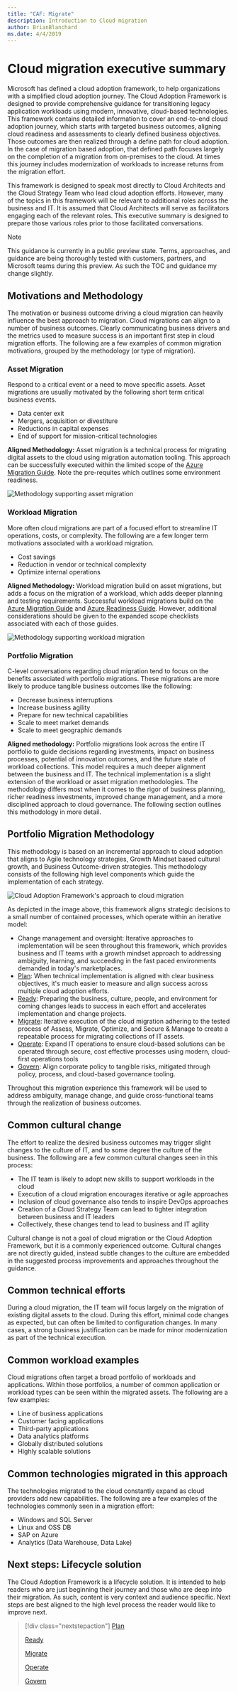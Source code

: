 ```yaml
---
title: "CAF: Migrate"
description: Introduction to Cloud migration
author: BrianBlanchard
ms.date: 4/4/2019
---
```


# Cloud migration executive summary

Microsoft has defined a cloud adoption framework, to help organizations with a simplified cloud adoption journey. The Cloud Adoption Framework is designed to provide comprehensive guidance for transitioning legacy application workloads using modern, innovative, cloud-based technologies. This framework contains detailed information to cover an end-to-end cloud adoption journey, which starts with targeted business outcomes, aligning cloud readiness and assessments to clearly defined business objectives. Those outcomes are then realized through a define path for cloud adoption. In the case of migration based adoption, that defined path focuses largely on the completion of a migration from on-premises to the cloud. At times this journey includes modernization of workloads to increase returns from the migration effort.

This framework is designed to speak most directly to Cloud Architects and the Cloud Strategy Team who lead cloud adoption efforts. However, many of the topics in this framework will be relevant to additional roles across the business and IT. It is assumed that Cloud Architects will serve as facilitators engaging each of the relevant roles. This executive summary is designed to prepare those various roles prior to those facilitated conversations.

> [!NOTE]
> This guidance is currently in a public preview state. Terms, approaches, and guidance are being thoroughly tested with customers, partners, and Microsoft teams during this preview. As such the TOC and guidance my change slightly.

## Motivations and Methodology

The motivation or business outcome driving a cloud migration can heavily influence the best approach to migration. Cloud migrations can align to a number of business outcomes. Clearly communicating business drivers and the metrics used to measure success is an important first step in cloud migration efforts. The following are a few examples of common migration motivations, grouped by the methodology (or type of migration).

### Asset Migration

Respond to a critical event or a need to move specific assets. Asset migrations are usually motivated by the following short term critical business events.

- Data center exit
- Mergers, acquisition or divestiture
- Reductions in capital expenses
- End of support for mission-critical technologies

**Aligned Methodology:** Asset migration is a technical process for migrating digital assets to the cloud using migration automation tooling. This approach can be successfully executed within the limited scope of the [Azure Migration Guide](../migrate/baseline-migration-guide/index.md). Note the pre-requites which outlines some environment readiness.

![Methodology supporting asset migration](../_images/migration/asset-migration.png)

### Workload Migration

More often cloud migrations are part of a focused effort to streamline IT operations, costs, or complexity. The following are a few longer term motivations associated with a workload migration.

- Cost savings
- Reduction in vendor or technical complexity
- Optimize internal operations

**Aligned Methodology:** Workload migration build on asset migrations, but adds a focus on the migration of a workload, which adds deeper planning and testing requirements. Successful workload migrations build on the [Azure Migration Guide](../migrate/baseline-migration-guide/index.md) and [Azure Readiness Guide](../ready/azure-readiness-guide/index.md). However, additional considerations should be given to the expanded scope checklists associated with each of those guides.

![Methodology supporting workload migration](../_images/operational-transformation-migrate.png)

### Portfolio Migration

C-level conversations regarding cloud migration tend to focus on the benefits associated with portfolio migrations. These migrations are more likely to produce tangible business outcomes like the following:

- Decrease business interruptions
- Increase business agility
- Prepare for new technical capabilities
- Scale to meet market demands
- Scale to meet geographic demands

**Aligned methodology:** Portfolio migrations look across the entire IT portfolio to guide decisions regarding investments, impact on business processes, potential of innovation outcomes, and the future state of workload collections. This model requires a much deeper alignment between the business and IT. The technical implementation is a slight extension of the workload or asset migration methodologies. The methodology differs most when it comes to the rigor of business planning, richer readiness investments, improved change management, and a more disciplined approach to cloud governance. The following section outlines this methodology in more detail.

## Portfolio Migration Methodology

This methodology is based on an incremental approach to cloud adoption that aligns to Agile technology strategies, Growth Mindset based cultural growth, and Business Outcome-driven strategies. This methodology consists of the following high level components which guide the implementation of each strategy.

![Cloud Adoption Framework's approach to cloud migration](../_images/migrate.png)

As depicted in the image above, this framework aligns strategic decisions to a small number of contained processes, which operate within an iterative model:

- Change management and oversight: Iterative approaches to implementation will be seen throughout this framework, which provides business and IT teams with a growth mindset approach to addressing ambiguity, learning, and succeeding in the fast paced environments demanded in today's marketplaces.
- [Plan](../business-strategy/overview.md): When technical implementation is aligned with clear business objectives, it's much easier to measure and align success across multiple cloud adoption efforts.
- [Ready](../ready/overview.md): Preparing the business, culture, people, and environment for coming changes leads to success in each effort and accelerates implementation and change projects.
- [Migrate](../migrate/overview.md): Iterative execution of the cloud migration adhering to the tested process of Assess, Migrate, Optimize, and Secure & Manage to create a repeatable process for migrating collections of IT assets.
- [Operate](../operations/overview.md): Expand IT operations to ensure cloud-based solutions can be operated through secure, cost effective processes using modern, cloud-first operations tools
- [Govern](../governance/overview.md): Align corporate policy to tangible risks, mitigated through policy, process, and cloud-based governance tooling.

Throughout this migration experience this framework will be used to address ambiguity, manage change, and guide cross-functional teams through the realization of business outcomes.

## Common cultural change

The effort to realize the desired business outcomes may trigger slight changes to the culture of IT, and to some degree the culture of the business. The following are a few common cultural changes seen in this process:

- The IT team is likely to adopt new skills to support workloads in the cloud
- Execution of a cloud migration encourages iterative or agile approaches
- Inclusion of cloud governance also tends to inspire DevOps approaches
- Creation of a Cloud Strategy Team can lead to tighter integration between business and IT leaders
- Collectively, these changes tend to lead to business and IT agility

Cultural change is not a goal of cloud migration or the Cloud Adoption Framework, but it is a commonly experienced outcome.
Cultural changes are not directly guided, instead subtle changes to the culture are embedded in the suggested process improvements and approaches throughout the guidance.

## Common technical efforts

During a cloud migration, the IT team will focus largely on the migration of existing digital assets to the cloud. During this effort, minimal code changes as expected, but can often be limited to configuration changes. In many cases, a strong business justification can be made for minor modernization as part of the technical execution.

## Common workload examples

Cloud migrations often target a broad portfolio of workloads and applications. Within those portfolios, a number of common application or workload types can be seen within the migrated assets. The following are a few examples:

- Line of business applications
- Customer facing applications
- Third-party applications
- Data analytics platforms
- Globally distributed solutions
- Highly scalable solutions

## Common technologies migrated in this approach

The technologies migrated to the cloud constantly expand as cloud providers add new capabilities. The following are a few examples of the technologies commonly seen in a migration effort:

- Windows and SQL Server
- Linux and OSS DB
- SAP on Azure
- Analytics (Data Warehouse, Data Lake)

## Next steps: Lifecycle solution

The Cloud Adoption Framework is a lifecycle solution. It is intended to help readers who are just beginning their journey and those who are deep into their migration. As such, content is very context and audience specific. Next steps are best aligned to the high level process the reader would like to improve next.

> [!div class="nextstepaction"]
> [Plan](../business-strategy/overview.md)
>
> [Ready](../ready/overview.md)
>
> [Migrate](../migrate/overview.md)
>
> [Operate](../operations/overview.md)
>
> [Govern](../governance/overview.md)
